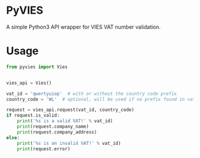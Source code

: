 # PyVIES
A simple Python3 API wrapper for VIES VAT number validation.

# Usage

```python
from pyvies import Vies


vies_api = Vies()

vat_id = 'qwertyuiop'  # with or without the country code prefix
country_code = 'WL'  # optional, will be used if no prefix found in vat_id

request = vies_api.request(vat_id, country_code)
if request.is_valid:
    print('%s is a valid VAT!' % vat_id)
    print(request.company_name)
    print(request.company_address)
else:
    print('%s is an invalid VAT!' % vat_id)
    print(request.error)
```
